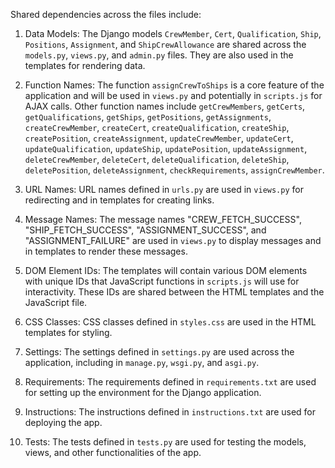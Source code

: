 Shared dependencies across the files include:

1. Data Models: The Django models `CrewMember`, `Cert`, `Qualification`, `Ship`, `Positions`, `Assignment`, and `ShipCrewAllowance` are shared across the `models.py`, `views.py`, and `admin.py` files. They are also used in the templates for rendering data.

2. Function Names: The function `assignCrewToShips` is a core feature of the application and will be used in `views.py` and potentially in `scripts.js` for AJAX calls. Other function names include `getCrewMembers`, `getCerts`, `getQualifications`, `getShips`, `getPositions`, `getAssignments`, `createCrewMember`, `createCert`, `createQualification`, `createShip`, `createPosition`, `createAssignment`, `updateCrewMember`, `updateCert`, `updateQualification`, `updateShip`, `updatePosition`, `updateAssignment`, `deleteCrewMember`, `deleteCert`, `deleteQualification`, `deleteShip`, `deletePosition`, `deleteAssignment`, `checkRequirements`, `assignCrewMember`.

3. URL Names: URL names defined in `urls.py` are used in `views.py` for redirecting and in templates for creating links.

4. Message Names: The message names "CREW_FETCH_SUCCESS", "SHIP_FETCH_SUCCESS", "ASSIGNMENT_SUCCESS", and "ASSIGNMENT_FAILURE" are used in `views.py` to display messages and in templates to render these messages.

5. DOM Element IDs: The templates will contain various DOM elements with unique IDs that JavaScript functions in `scripts.js` will use for interactivity. These IDs are shared between the HTML templates and the JavaScript file.

6. CSS Classes: CSS classes defined in `styles.css` are used in the HTML templates for styling.

7. Settings: The settings defined in `settings.py` are used across the application, including in `manage.py`, `wsgi.py`, and `asgi.py`.

8. Requirements: The requirements defined in `requirements.txt` are used for setting up the environment for the Django application.

9. Instructions: The instructions defined in `instructions.txt` are used for deploying the app.

10. Tests: The tests defined in `tests.py` are used for testing the models, views, and other functionalities of the app.
